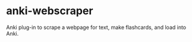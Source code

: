 anki-webscraper
===============

Anki plug-in to scrape a webpage for text, make flashcards, and load into Anki.
